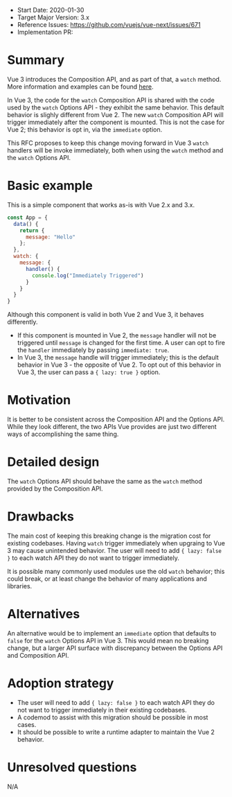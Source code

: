 - Start Date: 2020-01-30
- Target Major Version: 3.x
- Reference Issues: https://github.com/vuejs/vue-next/issues/671
- Implementation PR:

# Summary

Vue 3 introduces the Composition API, and as part of that, a `watch` method. More information and examples can be found [here](https://vue-composition-api-rfc.netlify.com/api.html#watch).

In Vue 3, the code for the `watch` Composition API is shared with the code used by the `watch` Options API - they exhibit the same behavior. This default behavior is slighly different from Vue 2. The new `watch` Composition API will trigger immediately after the component is mounted. This is not the case for Vue 2; this behavior is opt in, via the `immediate` option.

This RFC proposes to keep this change moving forward in Vue 3 `watch` handlers will be invoke immediately, both when using the `watch` method and the `watch` Options API.

# Basic example

This is a simple component that works as-is with Vue 2.x and 3.x.

```js
const App = {
  data() {
    return {
      message: "Hello"
    };
  },
  watch: {
    message: {
      handler() {
        console.log("Immediately Triggered")
      }
    }
  }
}
```

Although this component is valid in both Vue 2 and Vue 3, it behaves differently.

- If this component is mounted in Vue 2, the `message` handler will not be triggered until `message` is changed for the first time. A user can opt to fire the `handler` immediately by passing `immediate: true`. 
- In Vue 3, the `message` handle will trigger immediately; this is the default behavior in Vue 3 - the opposite of Vue 2. To opt out of this behavior in Vue 3, the user can pass a `{ lazy: true }` option.

# Motivation

It is better to be consistent across the Composition API and the Options API. While they look different, the two APIs Vue provides are just two different ways of accomplishing the same thing.

# Detailed design

The `watch` Options API should behave the same as the `watch` method provided by the Composition API.

# Drawbacks

The main cost of keeping this breaking change is the migration cost for existing codebases. Having `watch` trigger immediately when upgraing to Vue 3 may cause unintended behavior. The user will need to add `{ lazy: false }` to each watch API they do not want to trigger immediately.

It is possible many commonly used modules use the old `watch` behavior; this could break, or at least change the behavior of many applications and libraries.

# Alternatives

An alternative would be to implement an `immediate` option that defaults to `false` for the `watch` Options API in Vue 3. This would mean no breaking change, but a larger API surface with discrepancy between the Options API and Composition API.

# Adoption strategy

- The user will need to add `{ lazy: false }` to each watch API they do not want to trigger immediately in their existing codebases. 
- A codemod to assist with this migration should be possible in most cases. 
- It should be possible to write a runtime adapter to maintain the Vue 2 behavior.

# Unresolved questions

N/A
